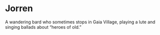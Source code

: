 # Jorren
A wandering bard who sometimes stops in Gaia Village, playing a lute and singing ballads about “heroes of old.”